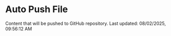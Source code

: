 # Auto Push File

Content that will be pushed to GitHub repository.
Last updated: 08/02/2025, 09:56:12 AM